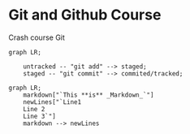 # Git and Github Course

Crash course Git

```mermaid
graph LR;

	untracked -- "git add" --> staged;
	staged -- "git commit" --> commited/tracked;

```

```mermaid
graph LR;
    markdown["`This **is** _Markdown_`"]
    newLines["`Line1
    Line 2
    Line 3`"]
    markdown --> newLines


```

